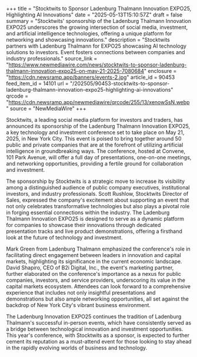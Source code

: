 +++
title = "Stocktwits to Sponsor Ladenburg Thalmann Innovation EXPO25, Highlighting AI Innovations"
date = "2025-05-13T15:10:57Z"
draft = false
summary = "Stocktwits' sponsorship of the Ladenburg Thalmann Innovation EXPO25 underscores the growing intersection of social media, investment, and artificial intelligence technologies, offering a unique platform for networking and showcasing innovations."
description = "Stocktwits partners with Ladenburg Thalmann for EXPO25 showcasing AI technology solutions to investors. Event fosters connections between companies and industry professionals."
source_link = "https://www.newmediawire.com/news/stocktwits-to-sponsor-ladenburg-thalmann-innovation-expo25-on-may-21-2025-7080684"
enclosure = "https://cdn.newsramp.app/banners/events-2.jpg"
article_id = 90453
feed_item_id = 14101
url = "/202505/90453-stocktwits-to-sponsor-ladenburg-thalmann-innovation-expo25-highlighting-ai-innovations"
qrcode = "https://cdn.newsramp.app/newmediawire/qrcode/255/13/xenowSsN.webp"
source = "NewMediaWire"
+++

<p>Stocktwits, a leading social media platform for investors and traders, has announced its sponsorship of the Ladenburg Thalmann Innovation EXPO25, a key technology and investment conference set to take place on May 21, 2025, in New York City. This event is poised to bring together around 50 public and private companies that are at the forefront of utilizing artificial intelligence in groundbreaking ways. The conference, hosted at Convene, 101 Park Avenue, will offer a full day of presentations, one-on-one meetings, and networking opportunities, providing a fertile ground for collaboration and investment.</p><p>The sponsorship by Stocktwits is a strategic move to increase its visibility among a distinguished audience of public company executives, institutional investors, and industry professionals. Scott Rushlow, Stocktwits Director of Sales, expressed the company's excitement about supporting an event that not only celebrates transformative technologies but also plays a pivotal role in forging essential connections within the industry. The Ladenburg Thalmann Innovation EXPO25 is designed to serve as a dynamic platform for companies to showcase their innovations through dedicated presentation tracks and live product demonstrations, offering a firsthand look at the future of technology and investment.</p><p>Mark Green from Ladenburg Thalmann emphasized the conference's role in facilitating direct engagement between leaders in innovation and capital markets, highlighting its significance in the current economic landscape. David Shapiro, CEO of B2i Digital, Inc., the event's marketing partner, further elaborated on the conference's importance as a nexus for public companies, investors, and service providers, underscoring its value in the capital markets ecosystem. Attendees can look forward to a comprehensive experience that includes not only insightful presentations and demonstrations but also ample networking opportunities, all set against the backdrop of New York City's vibrant business environment.</p><p>The Ladenburg Innovation EXPO25 continues the tradition of Ladenburg Thalmann's successful in-person events, which have consistently served as a bridge between technological innovation and investment opportunities. This year's conference, with Stocktwits as a sponsor, is expected to further cement its reputation as a must-attend event for those looking to stay ahead in the rapidly evolving worlds of business and technology.</p>